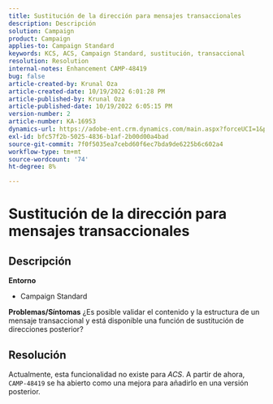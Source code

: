 ```yaml
---
title: Sustitución de la dirección para mensajes transaccionales
description: Descripción
solution: Campaign
product: Campaign
applies-to: Campaign Standard
keywords: KCS, ACS, Campaign Standard, sustitución, transaccional
resolution: Resolution
internal-notes: Enhancement CAMP-48419
bug: false
article-created-by: Krunal Oza
article-created-date: 10/19/2022 6:01:28 PM
article-published-by: Krunal Oza
article-published-date: 10/19/2022 6:05:15 PM
version-number: 2
article-number: KA-16953
dynamics-url: https://adobe-ent.crm.dynamics.com/main.aspx?forceUCI=1&pagetype=entityrecord&etn=knowledgearticle&id=b72c890b-d84f-ed11-bba2-00224808679b
exl-id: bfc57f2b-5025-4836-b1af-2b00d00a4bad
source-git-commit: 7f0f5035ea7cebd60f6ec7bda9de6225b6c602a4
workflow-type: tm+mt
source-wordcount: '74'
ht-degree: 8%

---
```


# Sustitución de la dirección para mensajes transaccionales

## Descripción

<b>Entorno</b>
- Campaign Standard



<b>Problemas/Síntomas</b>
¿Es posible validar el contenido y la estructura de un mensaje transaccional y está disponible una función de sustitución de direcciones posterior?


## Resolución


Actualmente, esta funcionalidad no existe para *ACS*. A partir de ahora, `CAMP-48419` se ha abierto como una mejora para añadirlo en una versión posterior.
